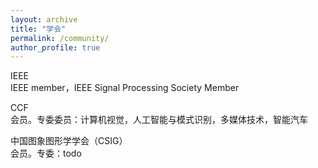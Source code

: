 ```yaml
---
layout: archive
title: "学会"
permalink: /community/
author_profile: true
---
```


IEEE   
IEEE member，IEEE Signal Processing Society Member  

CCF   
会员。专委委员：计算机视觉，人工智能与模式识别，多媒体技术，智能汽车

中国图象图形学学会（CSIG）    
会员。专委：todo

